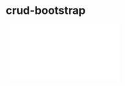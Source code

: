 ﻿# crud-bootstrap
![Design preview for the NFT preview card component coding challenge](./img/screen-shoot-crud.pdf)
